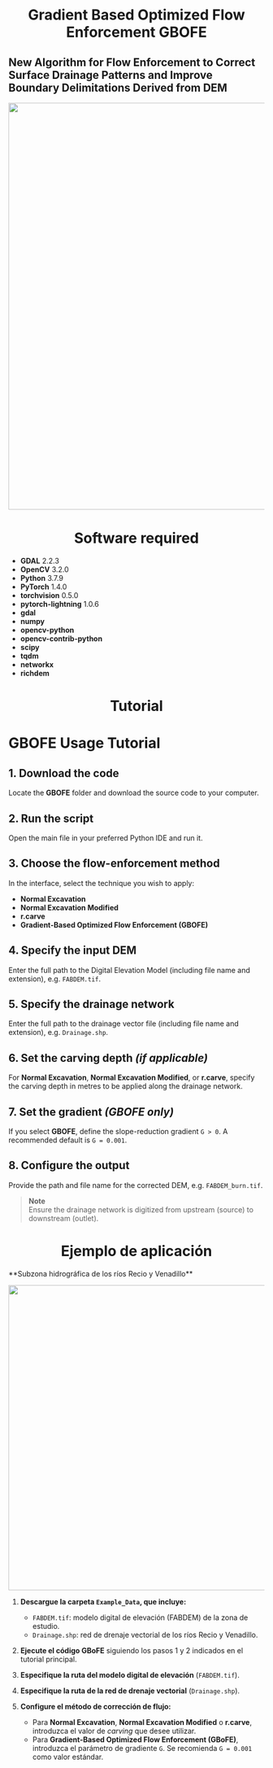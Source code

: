 # <h1 align="center"> Gradient Based Optimized Flow Enforcement GBOFE

## New Algorithm for Flow Enforcement to Correct Surface Drainage Patterns and Improve Boundary Delimitations Derived from DEM
<p align="center"> 
  <img src="https://github.com/user-attachments/assets/b7073e1f-812d-49da-a8d7-6f569e1c8540"width="800">
</p> 

<h1 align="center">Software required</h1>

- **GDAL** 2.2.3  
- **OpenCV** 3.2.0  
- **Python** 3.7.9  
- **PyTorch** 1.4.0  
- **torchvision** 0.5.0  
- **pytorch-lightning** 1.0.6  
- **gdal**  
- **numpy**  
- **opencv-python**  
- **opencv-contrib-python**  
- **scipy**  
- **tqdm**  
- **networkx**  
- **richdem**

<h1 align="center">Tutorial</h1>

# GBOFE Usage Tutorial

## 1. Download the code
Locate the **GBOFE** folder and download the source code to your computer.

## 2. Run the script
Open the main file in your preferred Python IDE and run it.

## 3. Choose the flow-enforcement method
In the interface, select the technique you wish to apply:

- **Normal Excavation**
- **Normal Excavation Modified**
- **r.carve**
- **Gradient-Based Optimized Flow Enforcement (GBOFE)**

## 4. Specify the input DEM
Enter the full path to the Digital Elevation Model (including file name and extension), e.g. `FABDEM.tif`.

## 5. Specify the drainage network
Enter the full path to the drainage vector file (including file name and extension), e.g. `Drainage.shp`.

## 6. Set the carving depth *(if applicable)*
For **Normal Excavation**, **Normal Excavation Modified**, or **r.carve**, specify the carving depth in metres to be applied along the drainage network.

## 7. Set the gradient *(GBOFE only)*
If you select **GBOFE**, define the slope-reduction gradient `G > 0`. A recommended default is `G = 0.001`.

## 8. Configure the output
Provide the path and file name for the corrected DEM, e.g. `FABDEM_burn.tif`.

> **Note**  
> Ensure the drainage network is digitized from upstream (source) to downstream (outlet).



<h1 align="center">Ejemplo de aplicación</h1>   
**Subzona hidrográfica de los ríos Recio y Venadillo**
<p align="center"> 
  <img src="https://github.com/user-attachments/assets/82b61a72-99f0-4332-a971-23d0920bc0da"width="600">
</p> 


1. **Descargue la carpeta `Example_Data`, que incluye:**
   - `FABDEM.tif`: modelo digital de elevación (FABDEM) de la zona de estudio.  
   - `Drainage.shp`: red de drenaje vectorial de los ríos Recio y Venadillo.

2. **Ejecute el código GBoFE** siguiendo los pasos 1 y 2 indicados en el tutorial principal.

3. **Especifique la ruta del modelo digital de elevación** (`FABDEM.tif`).

4. **Especifique la ruta de la red de drenaje vectorial** (`Drainage.shp`).

5. **Configure el método de corrección de flujo:**
   - Para **Normal Excavation**, **Normal Excavation Modified** o **r.carve**, introduzca el valor de *carving* que desee utilizar.  
   - Para **Gradient-Based Optimized Flow Enforcement (GBoFE)**, introduzca el parámetro de gradiente `G`. Se recomienda `G = 0.001` como valor estándar.


